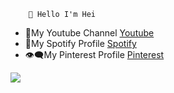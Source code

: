         🏅 Hello I'm Hei
- 🎥My Youtube Channel [Youtube](https://www.youtube.com/channel/UCpF1oTbjTcTsOiYZZTOuAcQ) 
- 🎵My Spotify Profile [Spotify](https://open.spotify.com/user/9s1or8skhwzs7aev1ca5zetmi?si=f0b0112e178b47dd)
- 👁‍🗨My Pinterest Profile [Pinterest](https://tr.pinterest.com/HeiFi0/)








<img src="https://github-readme-stats.vercel.app/api?username=Hei-Fi&&show_icons=true&title_color=ffffff&icon_color=bb2acf&text_color=daf7dc&bg_color=ffba2c">
